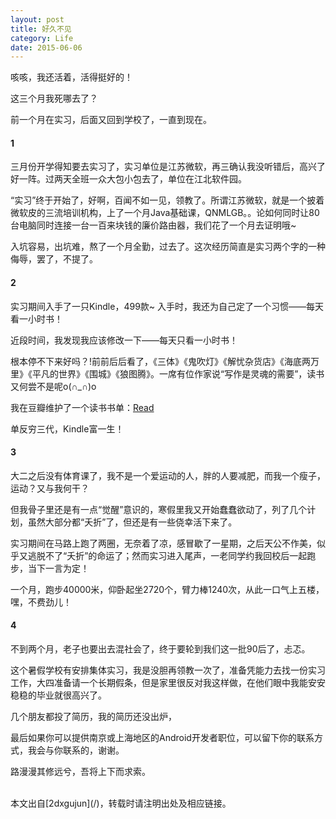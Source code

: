 ```yaml
---
layout: post
title: 好久不见
category: Life
date: 2015-06-06
---
```


咳咳，我还活着，活得挺好的！

这三个月我死哪去了？

前一个月在实习，后面又回到学校了，一直到现在。

<!-- more -->

#### 1

三月份开学得知要去实习了，实习单位是江苏微软，再三确认我没听错后，高兴了好一阵。过两天全班一众大包小包去了，单位在江北软件园。

“实习”终于开始了，好啊，百闻不如一见，领教了。所谓江苏微软，就是一个披着微软皮的三流培训机构，上了一个月Java基础课，QNMLGB。。论如何同时让80台电脑同时连接一台一百来块钱的廉价路由器，我们花了一个月去证明哦~

入坑容易，出坑难，熬了一个月全勤，过去了。这次经历简直是实习两个字的一种侮辱，罢了，不提了。

#### 2

实习期间入手了一只Kindle，499款~ 入手时，我还为自己定了一个习惯——每天看一小时书！

近段时间，我发现我应该修改一下——每天只看一小时书！

根本停不下来好吗？!前前后后看了，《三体》《鬼吹灯》《解忧杂货店》《海底两万里》《平凡的世界》《围城》《狼图腾》。一席有位作家说“写作是灵魂的需要”，读书又何尝不是呢o(∩_∩)o

我在豆瓣维护了一个读书书单：[Read](http://2dxgujun.com/page/read.html)

单反穷三代，Kindle富一生！

#### 3

大二之后没有体育课了，我不是一个爱运动的人，胖的人要减肥，而我一个瘦子，运动？又与我何干？

但我骨子里还是有一点“觉醒”意识的，寒假里我又开始蠢蠢欲动了，列了几个计划，虽然大部分都“夭折”了，但还是有一些侥幸活下来了。

实习期间在马路上跑了两圈，无奈着了凉，感冒歇了一星期，之后天公不作美，似乎又逃脱不了“夭折”的命运了；然而实习进入尾声，一老同学约我回校后一起跑步，当下一言为定！

一个月，跑步40000米，仰卧起坐2720个，臂力棒1240次，从此一口气上五楼，嘿，不费劲儿！

#### 4

不到两个月，老子也要出去混社会了，终于要轮到我们这一批90后了，忐忑。

这个暑假学校有安排集体实习，我是没胆再领教一次了，准备凭能力去找一份实习工作，大四准备请一个长期假条，但是家里很反对我这样做，在他们眼中我能安安稳稳的毕业就很高兴了。

几个朋友都投了简历，我的简历还没出炉，

最后如果你可以提供南京或上海地区的Android开发者职位，可以留下你的联系方式，我会与你联系的，谢谢。

路漫漫其修远兮，吾将上下而求索。

<br/>
本文出自[2dxgujun](/)，转载时请注明出处及相应链接。